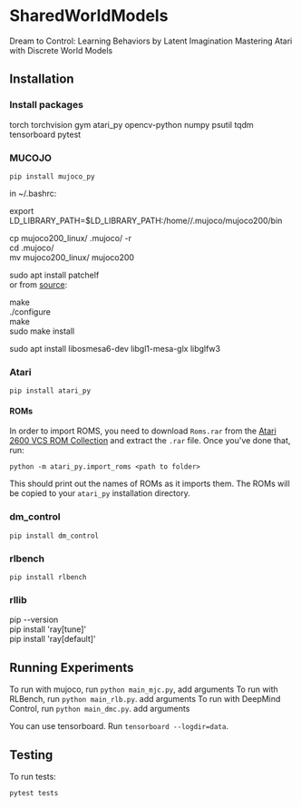 # SharedWorldModels

Dream to Control: Learning Behaviors by Latent Imagination
Mastering Atari with Discrete World Models

## Installation

### Install packages

torch
torchvision
gym
atari_py
opencv-python
numpy
psutil
tqdm
tensorboard
pytest


### MUCOJO
`pip install mujoco_py`  

in ~/.bashrc:  

export LD_LIBRARY_PATH=$LD_LIBRARY_PATH:/home/<username>/.mujoco/mujoco200/bin

cp mujoco200_linux/ .mujoco/ -r  
cd .mujoco/  
mv mujoco200_linux/ mujoco200  

sudo apt install patchelf  
or from [source](https://nixos.org/releases/patchelf/patchelf-0.9/patchelf-0.9.tar.gz):

make  
./configure  
make  
sudo make install  

sudo apt install libosmesa6-dev libgl1-mesa-glx libglfw3

### Atari
`pip install atari_py`  

#### ROMs

In order to import ROMS, you need to download `Roms.rar` from the [Atari 2600 VCS ROM Collection](http://www.atarimania.com/rom_collection_archive_atari_2600_roms.html) and extract the `.rar` file.  Once you've done that, run:

`python -m atari_py.import_roms <path to folder>`

This should print out the names of ROMs as it imports them.  The ROMs will be copied to your `atari_py` installation directory.


### dm_control
`pip install dm_control`  

### rlbench
`pip install rlbench`  

### rllib
pip --version  
pip install 'ray[tune]'  
pip install 'ray[default]'  

## Running Experiments

To run with mujoco, run `python main_mjc.py`, add arguments
To run with RLBench, run `python main_rlb.py`. add arguments
To run with DeepMind Control, run `python main_dmc.py`. add arguments

You can use tensorboard.
Run `tensorboard --logdir=data`.

## Testing

To run tests:
```bash
pytest tests
```
